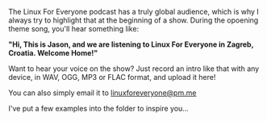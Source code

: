 The Linux For Everyone podcast has a truly global audience, which is why I always try to highlight that at the beginning of a show. During the opoening theme song, you'll hear something like: 

**"Hi, This is Jason, and we are listening to Linux For Everyone in Zagreb, Croatia. Welcome Home!"**

Want to hear your voice on the show? Just record an intro like that with any device, in WAV, OGG, MP3 or FLAC format, and upload it here! 

You can also simply email it to linuxforeveryone@pm.me

I've put a few examples into the folder to inspire you...
